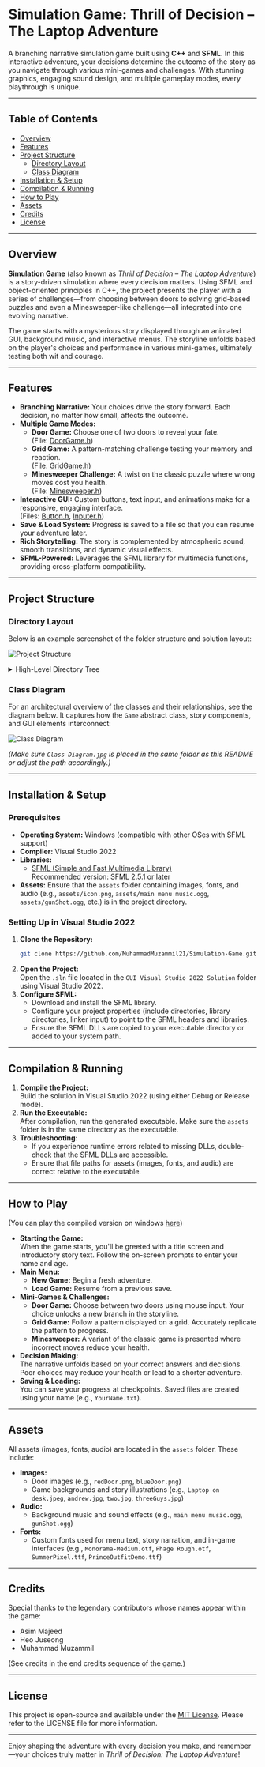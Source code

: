 # Simulation Game: Thrill of Decision – The Laptop Adventure

A branching narrative simulation game built using **C++** and **SFML**. In this interactive adventure, your decisions determine the outcome of the story as you navigate through various mini-games and challenges. With stunning graphics, engaging sound design, and multiple gameplay modes, every playthrough is unique.

---

## Table of Contents

- [Overview](#overview)
- [Features](#features)
- [Project Structure](#project-structure)
  - [Directory Layout](#directory-layout)
  - [Class Diagram](#class-diagram)
- [Installation & Setup](#installation--setup)
- [Compilation & Running](#compilation--running)
- [How to Play](#how-to-play)
- [Assets](#assets)
- [Credits](#credits)
- [License](#license)

---

## Overview

**Simulation Game** (also known as *Thrill of Decision – The Laptop Adventure*) is a story-driven simulation where every decision matters. Using SFML and object-oriented principles in C++, the project presents the player with a series of challenges—from choosing between doors to solving grid-based puzzles and even a Minesweeper-like challenge—all integrated into one evolving narrative.

The game starts with a mysterious story displayed through an animated GUI, background music, and interactive menus. The storyline unfolds based on the player's choices and performance in various mini-games, ultimately testing both wit and courage.

---

## Features

- **Branching Narrative:** Your choices drive the story forward. Each decision, no matter how small, affects the outcome.
- **Multiple Game Modes:**
  - **Door Game:** Choose one of two doors to reveal your fate.  
    (File: [DoorGame.h](./GUI%20Visual%20Studio%202022%20Solution/DoorGame.h))
  - **Grid Game:** A pattern-matching challenge testing your memory and reaction.  
    (File: [GridGame.h](./GUI%20Visual%20Studio%202022%20Solution/GridGame.h))
  - **Minesweeper Challenge:** A twist on the classic puzzle where wrong moves cost you health.  
    (File: [Minesweeper.h](./GUI%20Visual%20Studio%202022%20Solution/Minesweeper.h))
- **Interactive GUI:** Custom buttons, text input, and animations make for a responsive, engaging interface.  
  (Files: [Button.h](./GUI%20Visual%20Studio%202022%20Solution/Button.h), [Inputer.h](./GUI%20Visual%20Studio%202022%20Solution/Inputer.h))
- **Save & Load System:** Progress is saved to a file so that you can resume your adventure later.
- **Rich Storytelling:** The story is complemented by atmospheric sound, smooth transitions, and dynamic visual effects.
- **SFML-Powered:** Leverages the SFML library for multimedia functions, providing cross-platform compatibility.

---

## Project Structure

### Directory Layout

Below is an example screenshot of the folder structure and solution layout:

![Project Structure](./image.png)

<details>
  <summary>High-Level Directory Tree</summary>

```
.
├── Initial Console Version/
├── Thrill Of Decision/
├── GUI Visual Studio 2022 Solution/
│   ├── abstractClass.h
│   ├── Button.h
│   ├── DoorGame.h
│   ├── GridGame.h
│   ├── GridOfButtons.h
│   ├── Inputer.h
│   ├── main.cpp
│   ├── Minesweeper.h
│   ├── Player&Story.h
│   ├── ProjectIncludes.h
│   └── ...
├── Class Diagram.jpg
├── .gitignore
└── README.md
```
</details>

### Class Diagram

For an architectural overview of the classes and their relationships, see the diagram below. It captures how the `Game` abstract class, story components, and GUI elements interconnect:

![Class Diagram](./Class%20Diagram.jpg)

*(Make sure `Class Diagram.jpg` is placed in the same folder as this README or adjust the path accordingly.)*

---

## Installation & Setup

### Prerequisites

- **Operating System:** Windows (compatible with other OSes with SFML support)
- **Compiler:** Visual Studio 2022
- **Libraries:**  
  - [SFML (Simple and Fast Multimedia Library)](https://www.sfml-dev.org/)  
    Recommended version: SFML 2.5.1 or later  
- **Assets:** Ensure that the `assets` folder containing images, fonts, and audio (e.g., `assets/icon.png`, `assets/main menu music.ogg`, `assets/gunShot.ogg`, etc.) is in the project directory.

### Setting Up in Visual Studio 2022

1. **Clone the Repository:**  
   ```bash
   git clone https://github.com/MuhammadMuzammil21/Simulation-Game.git
   ```
2. **Open the Project:**  
   Open the `.sln` file located in the `GUI Visual Studio 2022 Solution` folder using Visual Studio 2022.
3. **Configure SFML:**  
   - Download and install the SFML library.
   - Configure your project properties (include directories, library directories, linker input) to point to the SFML headers and libraries.
   - Ensure the SFML DLLs are copied to your executable directory or added to your system path.

---

## Compilation & Running

1. **Compile the Project:**  
   Build the solution in Visual Studio 2022 (using either Debug or Release mode).
2. **Run the Executable:**  
   After compilation, run the generated executable. Make sure the `assets` folder is in the same directory as the executable.
3. **Troubleshooting:**  
   - If you experience runtime errors related to missing DLLs, double-check that the SFML DLLs are accessible.
   - Ensure that file paths for assets (images, fonts, and audio) are correct relative to the executable.

---

## How to Play
(You can play the compiled version on windows [here](/Thrill%20Of%20Decision/SFML%20OOP%20Project.exe))
- **Starting the Game:**  
  When the game starts, you'll be greeted with a title screen and introductory story text. Follow the on-screen prompts to enter your name and age.
- **Main Menu:**  
  - **New Game:** Begin a fresh adventure.  
  - **Load Game:** Resume from a previous save.
- **Mini-Games & Challenges:**  
  - **Door Game:** Choose between two doors using mouse input. Your choice unlocks a new branch in the storyline.
  - **Grid Game:** Follow a pattern displayed on a grid. Accurately replicate the pattern to progress.
  - **Minesweeper:** A variant of the classic game is presented where incorrect moves reduce your health.
- **Decision Making:**  
  The narrative unfolds based on your correct answers and decisions. Poor choices may reduce your health or lead to a shorter adventure.
- **Saving & Loading:**  
  You can save your progress at checkpoints. Saved files are created using your name (e.g., `YourName.txt`).

---

## Assets

All assets (images, fonts, audio) are located in the `assets` folder. These include:

- **Images:**  
  - Door images (e.g., `redDoor.png`, `blueDoor.png`)
  - Game backgrounds and story illustrations (e.g., `Laptop on desk.jpeg`, `andrew.jpg`, `two.jpg`, `threeGuys.jpg`)
- **Audio:**  
  - Background music and sound effects (e.g., `main menu music.ogg`, `gunShot.ogg`)
- **Fonts:**  
  - Custom fonts used for menu text, story narration, and in-game interfaces (e.g., `Monorama-Medium.otf`, `Phage Rough.otf`, `SummerPixel.ttf`, `PrinceOutfitDemo.ttf`)

---

## Credits

Special thanks to the legendary contributors whose names appear within the game:
  
- Asim Majeed  
- Heo Juseong  
- Muhammad Muzammil  

(See credits in the end credits sequence of the game.)

---

## License

This project is open-source and available under the [MIT License](LICENSE). Please refer to the LICENSE file for more information.

---

Enjoy shaping the adventure with every decision you make, and remember—your choices truly matter in *Thrill of Decision: The Laptop Adventure*!